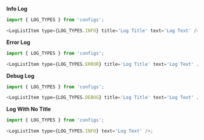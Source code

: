 **Info Log**

```js
import { LOG_TYPES } from 'configs';

<LogListItem type={LOG_TYPES.INFO} title='Log Title' text='Log Text' />;
```

**Error Log**

```js
import { LOG_TYPES } from 'configs';

<LogListItem type={LOG_TYPES.ERROR} title='Log Title' text='Log Text' />;
```

**Debug Log**

```js
import { LOG_TYPES } from 'configs';

<LogListItem type={LOG_TYPES.DEBUG} title='Log Title' text='Log Text' />;
```

**Log With No Title**

```js
import { LOG_TYPES } from 'configs';

<LogListItem type={LOG_TYPES.INFO} text='Log Text' />;
```
